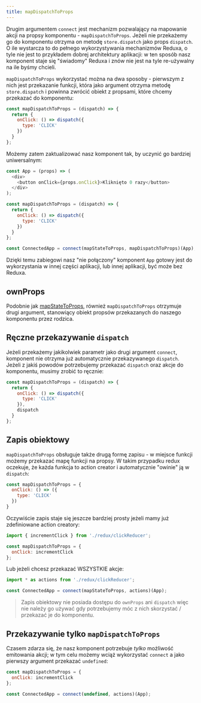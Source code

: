 ```yaml
---
title: mapDispatchToProps
---
```


Drugim argumentem `connect` jest mechanizm pozwalający na mapowanie akcji na propsy komponentu - `mapDispatchToProps`. Jeżeli nie przekażemy go do komponentu otrzyma on metodę `store.dispatch` jako props `dispatch`. O ile wystarcza to do pełnego wykorzystywania mechanizmów Reduxa, o tyle nie jest to przykładem dobrej architektury aplikacji: w ten sposób nasz komponent staje się "świadomy" Reduxa i znów nie jest na tyle re-używalny na ile byśmy chcieli.

`mapDispatchToProps` wykorzystać można na dwa sposoby - pierwszym z nich jest przekazanie funkcji, która jako argument otrzyma metodę `store.dispatch` i powinna zwrócić obiekt z propsami, które chcemy przekazać do komponentu:

```js
const mapDispatchToProps = (dispatch) => {
  return {
    onClick: () => dispatch({
      type: 'CLICK'
    })
  }
};
```

Możemy zatem zaktualizować nasz komponent tak, by uczynić go bardziej uniwersalnym:

```js
const App = (props) => (
  <div>
    <button onClick={props.onClick}>Kliknięto 0 razy</button>
  </div>
);

const mapDispatchToProps = (dispatch) => {
  return {
    onClick: () => dispatch({
      type: 'CLICK'
    })
  }
};

const ConnectedApp = connect(mapStateToProps, mapDispatchToProps)(App);
```

Dzięki temu zabiegowi nasz "nie połączony" komponent `App` gotowy jest do wykorzystania w innej części aplikacji, lub innej aplikacji, być może bez Reduxa.

## ownProps

Podobnie jak [mapStateToProps](redux/react/mapstatetoprops.md#ownprops), również `mapDispatchToProps` otrzymuje drugi argument, stanowiący obiekt propsów przekazanych do naszego komponentu przez rodzica.

## Ręczne przekazywanie `dispatch`

Jeżeli przekażemy jakikolwiek parametr jako drugi argument `connect`, komponent nie otrzyma już automatycznie przekazywanego `dispatch`. Jeżeli z jakiś powodów potrzebujemy przekazać `dispatch` oraz akcje do komponentu, musimy zrobić to ręcznie:

```js
const mapDispatchToProps = (dispatch) => {
  return {
    onClick: () => dispatch({
      type: 'CLICK'
    }),
    dispatch
  }
};
```

## Zapis obiektowy

`mapDispatchToProps` obsługuje także drugą formę zapisu - w miejsce funkcji możemy przekazać mapę funkcji na propsy. W takim przypadku redux oczekuje, że każda funkcja to action creator i automatycznie "owinie" ją w `dispatch`:

```js
const mapDispatchToProps = {
  onClick: () => ({
    type: 'CLICK'
  })
}
```

Oczywiście zapis staje się jeszcze bardziej prosty jeżeli mamy już zdefiniowane action creatory:

```js
import { incrementClick } from './redux/clickReducer';

const mapDispatchToProps = {
  onClick: incrementClick
};
```

Lub jeżeli chcesz przekazać WSZYSTKIE akcje:

```js
import * as actions from './redux/clickReducer';

const ConnectedApp = connect(mapStateToProps, actions)(App);
```

> Zapis obiektowy nie posiada dostępu do `ownProps` ani `dispatch` więc nie należy go używać gdy potrzebujemy móc z nich skorzystać / przekazać je do komponentu.

## Przekazywanie tylko `mapDispatchToProps`

Czasem zdarza się, że nasz komponent potrzebuje *tylko* możliwość emitowania akcji; w tym celu możemy wciąż wykorzystać `connect` a jako pierwszy argument przekazać `undefined`:

```js
const mapDispatchToProps = {
  onClick: incrementClick
};

const ConnectedApp = connect(undefined, actions)(App);
```
